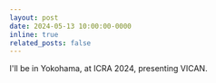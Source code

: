 ```yaml
---
layout: post
date: 2024-05-13 10:00:00-0000
inline: true
related_posts: false
---
```


I'll be in Yokohama, at ICRA 2024, presenting VICAN.
